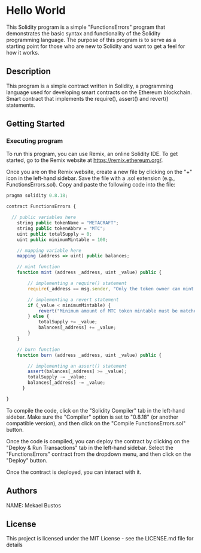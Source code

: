 # Hello World

This Solidity program is a simple "FunctionsErrors" program that demonstrates the basic syntax and functionality of the Solidity programming language. The purpose of this program is to serve as a starting point for those who are new to Solidity and want to get a feel for how it works.

## Description

This program is a simple contract written in Solidity, a programming language used for developing smart contracts on the Ethereum blockchain. Smart contract that implements the require(), assert() and revert() statements.

## Getting Started

### Executing program

To run this program, you can use Remix, an online Solidity IDE. To get started, go to the Remix website at https://remix.ethereum.org/.

Once you are on the Remix website, create a new file by clicking on the "+" icon in the left-hand sidebar. Save the file with a .sol extension (e.g., FunctionsErrors.sol). Copy and paste the following code into the file:

```javascript
pragma solidity 0.8.18;

contract FunctionsErrors {

  // public variables here
    string public tokenName = "METACRAFT";
    string public tokenAbbrv = "MTC";
    uint public totalSupply = 0;
    uint public minimumMintable = 100;

    // mapping variable here
    mapping (address => uint) public balances;

    // mint function
    function mint (address _address, uint _value) public {

        // implementing a require() statement
        require(_address == msg.sender, "Only the token owner can mint MTC tokens");

        // implementing a revert statement
        if (_value < minimumMintable) {
            revert("Minimum amount of MTC token mintable must be matched or exceeded");
        } else {
            totalSupply += _value;
            balances[_address] += _value;
        }  
    }

    // burn function
    function burn (address _address, uint _value) public {

        // implementing an assert() statement
        assert(balances[_address] >= _value);
        totalSupply -= _value;
        balances[_address] -= _value;
      }

}

```

To compile the code, click on the "Solidity Compiler" tab in the left-hand sidebar. Make sure the "Compiler" option is set to "0.8.18" (or another compatible version), and then click on the "Compile FunctionsErrors.sol" button.

Once the code is compiled, you can deploy the contract by clicking on the "Deploy & Run Transactions" tab in the left-hand sidebar. Select the "FunctionsErrors" contract from the dropdown menu, and then click on the "Deploy" button.

Once the contract is deployed, you can interact with it.

## Authors

NAME: Mekael Bustos


## License

This project is licensed under the MIT License - see the LICENSE.md file for details
